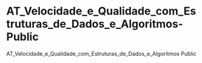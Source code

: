 # AT_Velocidade_e_Qualidade_com_Estruturas_de_Dados_e_Algoritmos-Public
AT_Velocidade_e_Qualidade_com_Estruturas_de_Dados_e_Algoritmos Public
